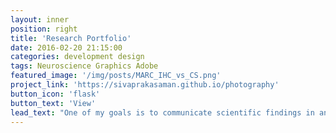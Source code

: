 ```yaml
---
layout: inner
position: right
title: 'Research Portfolio'
date: 2016-02-20 21:15:00
categories: development design
tags: Neuroscience Graphics Adobe
featured_image: '/img/posts/MARC_IHC_vs_CS.png'
project_link: 'https://sivaprakasaman.github.io/photography'
button_icon: 'flask'
button_text: 'View'
lead_text: "One of my goals is to communicate scientific findings in an artful and concise manner. Here, I showcase some of my work."
---
```

